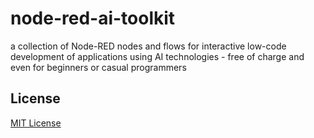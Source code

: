 # node-red-ai-toolkit

a collection of Node-RED nodes and flows for interactive low-code development of
applications using AI technologies - free of charge and even for beginners or 
casual programmers





## License ##

[MIT License](LICENSE.md)
